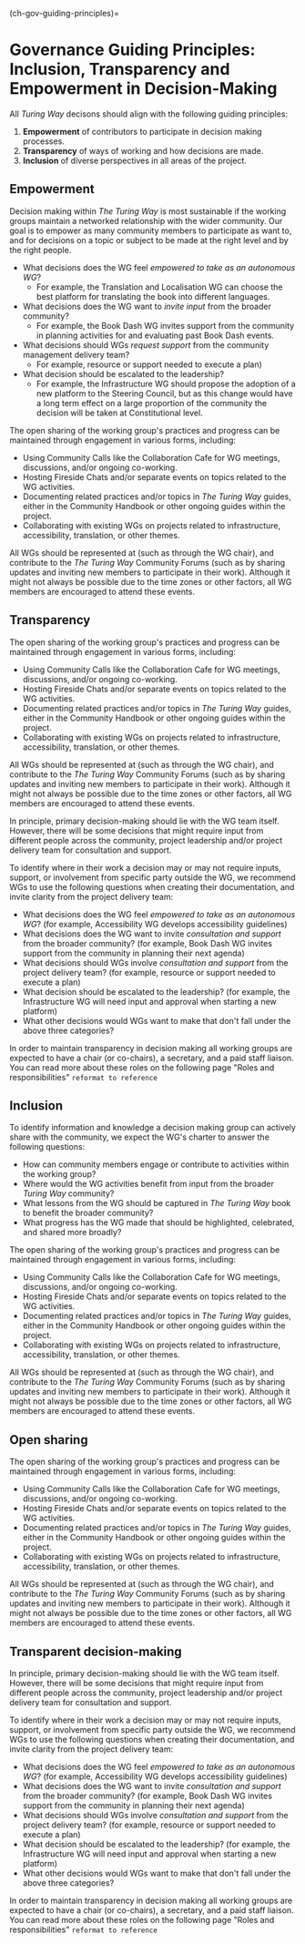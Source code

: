 (ch-gov-guiding-principles)=
# Governance Guiding Principles: Inclusion, Transparency and Empowerment in Decision-Making

All *Turing Way* decisons should align with the following guiding principles:
1. **Empowerment** of contributors to participate in decision making processes.
2. **Transparency** of ways of working and how decisions are made.
3. **Inclusion** of diverse perspectives in all areas of the project.

<!-- KW: We need a paragraph here that links to the purpose of The Turing Way and some of the existing content we already have!
Something more formal but along the lines of "This wouldn't be The Turing Way if we weren't considering how to ensure our own processes are collaborative, inclusive, ethical and reproducible! -->

<!-- Recommendation and insights from answering these questions can be shared in the WG charter document `reformat to reference!`. -->

## Empowerment

Decision making within *The Turing Way* is most sustainable if the working groups maintain a networked relationship with the wider community.
Our goal is to empower as many community members to participate as want to, and for decisions on a topic or subject to be made at the right level and by the right people.

- What decisions does the WG feel *empowered to take as an autonomous WG*?
  - For example, the Translation and Localisation WG can choose the best platform for translating the book into different languages.
- What decisions does the WG want to *invite input* from the broader community?
  - For example, the Book Dash WG invites support from the community in planning activities for and evaluating past Book Dash events.
- What decisions should WGs *request support* from the community management delivery team?
  - For example, resource or support needed to execute a plan)
- What decision should be escalated to the leadership?
  - For example, the Infrastructure WG should propose the adoption of a new platform to the Steering Council, but as this change would have a long term effect on a large proportion of the community the decision will be taken at Constitutional level.

The open sharing of the working group's practices and progress can be maintained through engagement in various forms, including:
- Using Community Calls like the Collaboration Cafe for WG meetings, discussions, and/or ongoing co-working. <!-- KW: Add links - Note JD's recent questions indicating that the current invitations to the Collaboration Cafes aren't clear -->
- Hosting Fireside Chats and/or separate events on topics related to the WG activities.
- Documenting related practices and/or topics in *The Turing Way* guides, either in the Community Handbook or other ongoing guides within the project.
- Collaborating with existing WGs on projects related to infrastructure, accessibility, translation, or other themes. <!-- KW: Add links -->

<!-- Is this reciprocity? Or open sharing? Or both!? -->
All WGs should be represented at (such as through the WG chair), and contribute to the *The Turing Way* Community Forums (such as by sharing updates and inviting new members to participate in their work). 
Although it might not always be possible due to the time zones or other factors, all WG members are encouraged to attend these events.

## Transparency

The open sharing of the working group's practices and progress can be maintained through engagement in various forms, including:
- Using Community Calls like the Collaboration Cafe for WG meetings, discussions, and/or ongoing co-working. <!-- KW: Add links - Note JD's recent questions indicating that the current invitations to the Collaboration Cafes aren't clear -->
- Hosting Fireside Chats and/or separate events on topics related to the WG activities.
- Documenting related practices and/or topics in *The Turing Way* guides, either in the Community Handbook or other ongoing guides within the project.
- Collaborating with existing WGs on projects related to infrastructure, accessibility, translation, or other themes. <!-- KW: Add links -->

<!-- Is this reciprocity? Or open sharing? Or both!? -->
All WGs should be represented at (such as through the WG chair), and contribute to the *The Turing Way* Community Forums (such as by sharing updates and inviting new members to participate in their work). 
Although it might not always be possible due to the time zones or other factors, all WG members are encouraged to attend these events.

<!--- This section can provide more examples and links from existing work - MS --->
<!-- KW: Agree - the "for examples" in the bullet points can be expanded I think - there is a lot of useful learning in there -->
In principle, primary decision-making should lie with the WG team itself. 
However, there will be some decisions that might require input from different people across the community, project leadership and/or project delivery team for consultation and support.

To identify where in their work a decision may or may not require inputs, support, or involvement from specific party outside the WG, we recommend WGs to use the following questions when creating their documentation, and invite clarity from the project delivery team:

- What decisions does the WG feel *empowered to take as an autonomous WG*? (for example, Accessibility WG develops accessibility guidelines)
- What decisions does the WG want to invite *consultation and support* from the broader community? (for example, Book Dash WG invites support from the community in planning their next agenda)
- What decisions should WGs involve *consultation and support* from the project delivery team? (for example, resource or support needed to execute a plan)
- What decision should be escalated to the leadership? (for example, the Infrastructure WG will need input and approval when starting a new platform)
- What other decisions would WGs want to make that don't fall under the above three categories?

In order to maintain transparency in decision making all working groups are expected to have a chair (or co-chairs), a secretary, and a paid staff liaison.
You can read more about these roles on the following page "Roles and responsibilities" `reformat to reference`

## Inclusion 

To identify information and knowledge a decision making group can actively share with the community, we expect the WG's charter to answer the following questions:

- How can community members engage or contribute to activities within the working group?
- Where would the WG activities benefit from input from the broader *Turing Way* community?
- What lessons from the WG should be captured in *The Turing Way* book to benefit the broader community?
- What progress has the WG made that should be highlighted, celebrated, and shared more broadly?

The open sharing of the working group's practices and progress can be maintained through engagement in various forms, including:
- Using Community Calls like the Collaboration Cafe for WG meetings, discussions, and/or ongoing co-working. <!-- KW: Add links - Note JD's recent questions indicating that the current invitations to the Collaboration Cafes aren't clear -->
- Hosting Fireside Chats and/or separate events on topics related to the WG activities.
- Documenting related practices and/or topics in *The Turing Way* guides, either in the Community Handbook or other ongoing guides within the project.
- Collaborating with existing WGs on projects related to infrastructure, accessibility, translation, or other themes. <!-- KW: Add links -->

<!-- Is this reciprocity? Or open sharing? Or both!? -->
All WGs should be represented at (such as through the WG chair), and contribute to the *The Turing Way* Community Forums (such as by sharing updates and inviting new members to participate in their work). 
Although it might not always be possible due to the time zones or other factors, all WG members are encouraged to attend these events.

## Open sharing

The open sharing of the working group's practices and progress can be maintained through engagement in various forms, including:
- Using Community Calls like the Collaboration Cafe for WG meetings, discussions, and/or ongoing co-working. <!-- KW: Add links - Note JD's recent questions indicating that the current invitations to the Collaboration Cafes aren't clear -->
- Hosting Fireside Chats and/or separate events on topics related to the WG activities.
- Documenting related practices and/or topics in *The Turing Way* guides, either in the Community Handbook or other ongoing guides within the project.
- Collaborating with existing WGs on projects related to infrastructure, accessibility, translation, or other themes. <!-- KW: Add links -->

<!-- Is this reciprocity? Or open sharing? Or both!? -->
All WGs should be represented at (such as through the WG chair), and contribute to the *The Turing Way* Community Forums (such as by sharing updates and inviting new members to participate in their work). 
Although it might not always be possible due to the time zones or other factors, all WG members are encouraged to attend these events.

## Transparent decision-making

<!--- This section can provide more examples and links from existing work - MS --->
<!-- KW: Agree - the "for examples" in the bullet points can be expanded I think - there is a lot of useful learning in there -->
In principle, primary decision-making should lie with the WG team itself. 
However, there will be some decisions that might require input from different people across the community, project leadership and/or project delivery team for consultation and support.

To identify where in their work a decision may or may not require inputs, support, or involvement from specific party outside the WG, we recommend WGs to use the following questions when creating their documentation, and invite clarity from the project delivery team:

- What decisions does the WG feel *empowered to take as an autonomous WG*? (for example, Accessibility WG develops accessibility guidelines)
- What decisions does the WG want to invite *consultation and support* from the broader community? (for example, Book Dash WG invites support from the community in planning their next agenda)
- What decisions should WGs involve *consultation and support* from the project delivery team? (for example, resource or support needed to execute a plan)
- What decision should be escalated to the leadership? (for example, the Infrastructure WG will need input and approval when starting a new platform)
- What other decisions would WGs want to make that don't fall under the above three categories?

In order to maintain transparency in decision making all working groups are expected to have a chair (or co-chairs), a secretary, and a paid staff liaison.
You can read more about these roles on the following page "Roles and responsibilities" `reformat to reference`